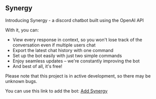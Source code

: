 ## Synergy
Introducing Synergy - a discord chatbot built using the OpenAI API

With it, you can:

- View every response in context, so you won't lose track of the conversation even if multiple users chat
- Export the latest chat history with one command
- Set up the bot easily with just two simple commands
- Enjoy seamless updates – we're constantly improving the bot
- And best of all, it's free!

Please note that this project is in active development, so there may be unknown bugs.

You can use this link to add the bot: [Add Synergy](https://discord.com/api/oauth2/authorize?client_id=1049983499941195827&permissions=534925278272&scope=applications.commands%20bot)
